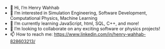 - 👋 Hi, I’m Henry Wahhab
- 👀 I’m interested in Simulation Engineering, Software Development, Computational Physics, Machine Learning 
- 🌱 I’m currently learning JavaScript, html, SQL, C++, and more!
- 💞️ I’m looking to collaborate on any exciting software or physics projects!
- 📫 How to reach me: https://www.linkedin.com/in/henry-wahhab-828603213/

<!---
HenryW/HenryW is a ✨ special ✨ repository because its `README.md` (this file) appears on your GitHub profile.
You can click the Preview link to take a look at your changes.
--->
